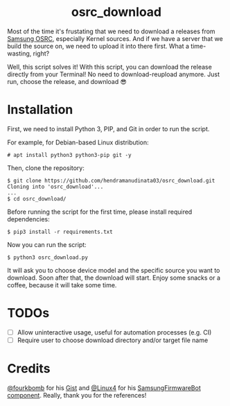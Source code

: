 <div align="center">
    <h1>osrc_download</h1>
</div>

Most of the time it's frustating that we need to download a releases from [Samsung OSRC](https://opensource.samsung.com), especially Kernel sources. And if we have a server that we build the source on, we need to upload it into there first. What a time-wasting, right?

Well, this script solves it! With this script, you can download the release directly from your Terminal! No need to download-reupload anymore. Just run, choose the release, and download 😎

# Installation

First, we need to install Python 3, PIP, and Git in order to run the script.

For example, for Debian-based Linux distribution:

```
# apt install python3 python3-pip git -y
```

Then, clone the repository:

```
$ git clone https://github.com/hendramanudinata03/osrc_download.git
Cloning into 'osrc_download'...
...
$ cd osrc_download/
```

Before running the script for the first time, please install required dependencies:

```
$ pip3 install -r requirements.txt
```

Now you can run the script:

```
$ python3 osrc_download.py
```

It will ask you to choose device model and the specific source you want to download. Soon after that, the download will start. Enjoy some snacks or a coffee, because it will take some time.

# TODOs

- [ ] Allow uninteractive usage, useful for automation processes (e.g. CI)
- [ ] Require user to choose download directory and/or target file name

# Credits

[@fourkbomb](https://github.com/fourkbomb) for his [Gist](https://gist.github.com/fourkbomb/9f0aeadb5b300a4fdd23559c368d75dd) and [@Linux4](https://github.com/Linux4) for his [SamsungFirmwareBot component](https://github.com/Linux4/SamsungFirmwareBot/blob/master/src/main/java/de/linux4/samsungfwbot/SamsungKernelInfo.java). Really, thank you for the references!
